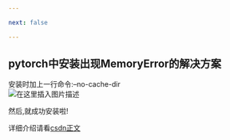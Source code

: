 ```yaml
---

next: false

---
```




<BlogInfo id="20"/>

## pytorch中安装出现MemoryError的解决方案

安装时加上一行命令:–no-cache-dir  
![在这里插入图片描述](https://img-blog.csdnimg.cn/20210714161144874.png?x-oss-process=image/watermark,type_ZmFuZ3poZW5naGVpdGk,shadow_10,text_aHR0cHM6Ly9ibG9nLmNzZG4ubmV0L21heF9MTEw=,size_16,color_FFFFFF,t_70)

然后,就成功安装啦!​

详细介绍请看[csdn正文](https://blog.csdn.net/max_LLL/article/details/118730306)





<ActionBox />
